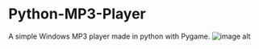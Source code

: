 # Python-MP3-Player
A simple Windows MP3 player made in python with Pygame.
![image alt](https://i.imgur.com/s1TMicJ.png)

